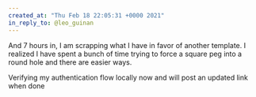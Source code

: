 ```yaml
---
created_at: "Thu Feb 18 22:05:31 +0000 2021"
in_reply_to: @leo_guinan
---
```


And 7 hours in, I am scrapping what I have in favor of another template. I realized I have spent a bunch of time trying to force a square peg into a round hole and there are easier ways. 

Verifying my authentication flow locally now and will post an updated link when done